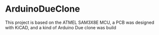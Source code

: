 # ArduinoDueClone
This project is based on the ATMEL SAM3X8E MCU, a PCB was designed with KiCAD, and a kind of Arduino Due clone was build
